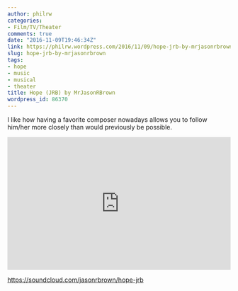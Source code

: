 ```yaml
---
author: philrw
categories:
- Film/TV/Theater
comments: true
date: "2016-11-09T19:46:34Z"
link: https://philrw.wordpress.com/2016/11/09/hope-jrb-by-mrjasonrbrown/
slug: hope-jrb-by-mrjasonrbrown
tags:
- hope
- music
- musical
- theater
title: Hope (JRB) by MrJasonRBrown
wordpress_id: 86370
---
```


I like how having a favorite composer nowadays allows you to follow him/her more closely than would previously be possible.

<iframe width="100%" height="300" scrolling="no" frameborder="no" allow="autoplay" src="https://w.soundcloud.com/player/?url=https%3A//api.soundcloud.com/tracks/292256135&color=%23ff5500&auto_play=false&hide_related=false&show_comments=true&show_user=true&show_reposts=false&show_teaser=true&visual=true"></iframe>

https://soundcloud.com/jasonrbrown/hope-jrb

